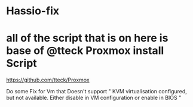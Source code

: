 # Hassio-fix

# all of the script that is on here is base of @tteck Proxmox install Script
https://github.com/tteck/Proxmox 



Do some Fix for Vm that Doesn't support " KVM virtualisation configured, but not available. Either disable in VM configuration or enable in BIOS "
